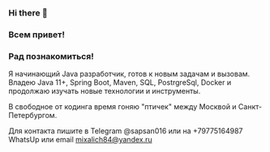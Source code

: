 ### Hi there 👋
### Всем привет!
### Рад познакомиться!
Я начинающий Java разработчик, готов к новым задачам и вызовам.
Владею Java 11+, Spring Boot, Maven, SQL, PostrgreSql, Docker и продолжаю изучать новые технологии и инструменты.

В свободное от кодинга время гоняю "птичек" между Москвой и Санкт-Петербургом.

Для контакта пишите в Telegram @sapsan016
или на +79775164987 WhatsUp
или email mixalich84@yandex.ru

<!--
**Sapsan016/Sapsan016** is a ✨ _special_ ✨ repository because its `README.md` (this file) appears on your GitHub profile.

Here are some ideas to get you started:

- 🔭 I’m currently working on ...
- 🌱 I’m currently learning ...
- 👯 I’m looking to collaborate on ...
- 🤔 I’m looking for help with ...
- 💬 Ask me about ...
- 📫 How to reach me: ...
- 😄 Pronouns: ...
- ⚡ Fun fact: ...
-->

